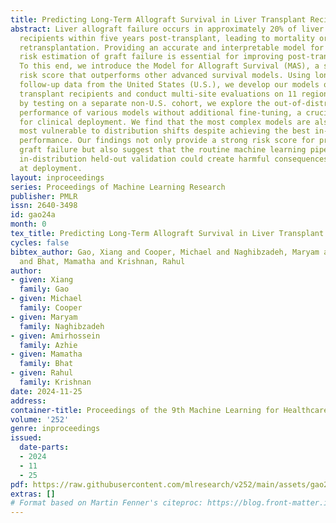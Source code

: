 ```yaml
---
title: Predicting Long-Term Allograft Survival in Liver Transplant Recipients
abstract: Liver allograft failure occurs in approximately 20% of liver transplant
  recipients within five years post-transplant, leading to mortality or the need for
  retransplantation. Providing an accurate and interpretable model for individualized
  risk estimation of graft failure is essential for improving post-transplant care.
  To this end, we introduce the Model for Allograft Survival (MAS), a simple linear
  risk score that outperforms other advanced survival models. Using longitudinal patient
  follow-up data from the United States (U.S.), we develop our models on 82,959 liver
  transplant recipients and conduct multi-site evaluations on 11 regions. Additionally,
  by testing on a separate non-U.S. cohort, we explore the out-of-distribution generalization
  performance of various models without additional fine-tuning, a crucial property
  for clinical deployment. We find that the most complex models are also the ones
  most vulnerable to distribution shifts despite achieving the best in-distribution
  performance. Our findings not only provide a strong risk score for predicting long-term
  graft failure but also suggest that the routine machine learning pipeline with only
  in-distribution held-out validation could create harmful consequences for patients
  at deployment.
layout: inproceedings
series: Proceedings of Machine Learning Research
publisher: PMLR
issn: 2640-3498
id: gao24a
month: 0
tex_title: Predicting Long-Term Allograft Survival in Liver Transplant Recipients
cycles: false
bibtex_author: Gao, Xiang and Cooper, Michael and Naghibzadeh, Maryam and Azhie, Amirhossein
  and Bhat, Mamatha and Krishnan, Rahul
author:
- given: Xiang
  family: Gao
- given: Michael
  family: Cooper
- given: Maryam
  family: Naghibzadeh
- given: Amirhossein
  family: Azhie
- given: Mamatha
  family: Bhat
- given: Rahul
  family: Krishnan
date: 2024-11-25
address:
container-title: Proceedings of the 9th Machine Learning for Healthcare Conference
volume: '252'
genre: inproceedings
issued:
  date-parts:
  - 2024
  - 11
  - 25
pdf: https://raw.githubusercontent.com/mlresearch/v252/main/assets/gao24a/gao24a.pdf
extras: []
# Format based on Martin Fenner's citeproc: https://blog.front-matter.io/posts/citeproc-yaml-for-bibliographies/
---
```

